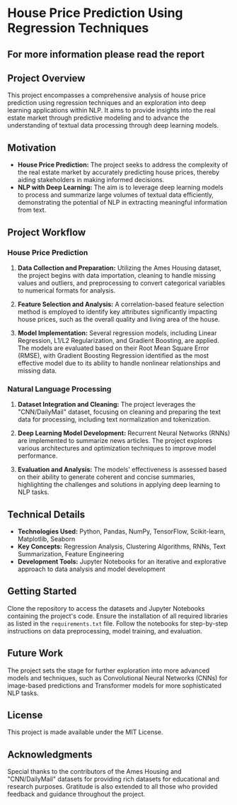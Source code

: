 # House Price Prediction Using Regression Techniques

## For more information please read the report

## Project Overview

This project encompasses a comprehensive analysis of house price prediction using regression techniques and an exploration into deep learning applications within NLP. It aims to provide insights into the real estate market through predictive modeling and to advance the understanding of textual data processing through deep learning models.

## Motivation

- **House Price Prediction:** The project seeks to address the complexity of the real estate market by accurately predicting house prices, thereby aiding stakeholders in making informed decisions.
- **NLP with Deep Learning:** The aim is to leverage deep learning models to process and summarize large volumes of textual data efficiently, demonstrating the potential of NLP in extracting meaningful information from text.

## Project Workflow

### House Price Prediction

1. **Data Collection and Preparation:** Utilizing the Ames Housing dataset, the project begins with data importation, cleaning to handle missing values and outliers, and preprocessing to convert categorical variables to numerical formats for analysis.
   
2. **Feature Selection and Analysis:** A correlation-based feature selection method is employed to identify key attributes significantly impacting house prices, such as the overall quality and living area of the house.
   
3. **Model Implementation:** Several regression models, including Linear Regression, L1/L2 Regularization, and Gradient Boosting, are applied. The models are evaluated based on their Root Mean Square Error (RMSE), with Gradient Boosting Regression identified as the most effective model due to its ability to handle nonlinear relationships and missing data.

### Natural Language Processing

1. **Dataset Integration and Cleaning:** The project leverages the "CNN/DailyMail" dataset, focusing on cleaning and preparing the text data for processing, including text normalization and tokenization.
   
2. **Deep Learning Model Development:** Recurrent Neural Networks (RNNs) are implemented to summarize news articles. The project explores various architectures and optimization techniques to improve model performance.
   
3. **Evaluation and Analysis:** The models' effectiveness is assessed based on their ability to generate coherent and concise summaries, highlighting the challenges and solutions in applying deep learning to NLP tasks.

## Technical Details

- **Technologies Used:** Python, Pandas, NumPy, TensorFlow, Scikit-learn, Matplotlib, Seaborn
- **Key Concepts:** Regression Analysis, Clustering Algorithms, RNNs, Text Summarization, Feature Engineering
- **Development Tools:** Jupyter Notebooks for an iterative and explorative approach to data analysis and model development

## Getting Started

Clone the repository to access the datasets and Jupyter Notebooks containing the project's code. Ensure the installation of all required libraries as listed in the `requirements.txt` file. Follow the notebooks for step-by-step instructions on data preprocessing, model training, and evaluation.

## Future Work

The project sets the stage for further exploration into more advanced models and techniques, such as Convolutional Neural Networks (CNNs) for image-based predictions and Transformer models for more sophisticated NLP tasks.

## License

This project is made available under the MIT License.

## Acknowledgments

Special thanks to the contributors of the Ames Housing and "CNN/DailyMail" datasets for providing rich datasets for educational and research purposes. Gratitude is also extended to all those who provided feedback and guidance throughout the project.
